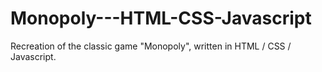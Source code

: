 # Monopoly---HTML-CSS-Javascript

Recreation of the classic game "Monopoly", written in HTML / CSS / Javascript.
